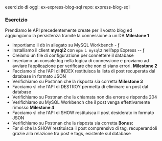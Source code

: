 esercizio di oggi: ex-express-blog-sql
 repo: express-blog-sql
 ### Esercizio
 Prendiamo le API precedentemente create per il vostro blog ed aggiungiamo la persistenza tramite la connessione a un DB
 **Milestone 1**
 - Importiamo il db in allegato su MySQL Workbench - ƒ
 - Installiamo il client **mysql2** con `npm i mysql2` nell’app Express -- ƒ
 - Creiamo un file di configurazione per connettere il database
 - Inseriamo un console.log nella logica di connessione e proviamo ad avviare l’applicazione per verificare che non ci siano errori.
 **Milestone 2**
 - Facciamo sì che l’API di INDEX restituisca la lista di post recuperata dal database in formato JSON
 - Verifichiamo su Postman che la risposta sia corretta
 **Milestone 3**
 - Facciamo sì che l’API di DESTROY permetta di eliminare un post dal database
 - Verifichiamo su Postman che la chiamata non dia errore e risponda 204
 - Verifichiamo su MySQL Workbench che il post venga effettivamente rimosso
 **Milestone 4**
 - Facciamo sì che l’API di SHOW restituisca il post desiderato in formato JSON
 - Verifichiamo su Postman che la risposta sia corretta
 **Bonus:**
 - Far sì che la SHOW restituisca il post comprensivo di tag, recuperandoli grazie alla relazione tra post e tags, esistente sul database
